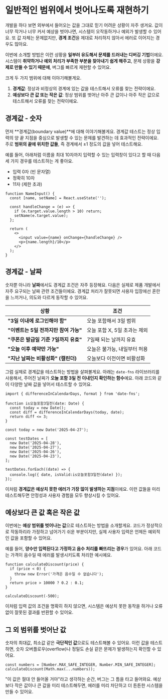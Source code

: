 # 일반적인 범위에서 벗어나도록 재현하기

개발을 하다 보면 외부에서 들어오는 값을 그대로 믿기 어려운 상황이 자주 생겨요. 값이 너무 작거나 너무 커서 예상을 벗어나면, 시스템이 오작동하거나 예외가 발생할 수 있어요. 또 값 자체는 문제없지만, **경계 조건**을 제대로 처리하지 않아서 에러로 이어지는 경우도 많아요.

이번에 소개할 방법은 이런 상황을 **일부러 유도해서 문제를 드러내는 디버깅 기법**이에요. 시스템이 **취약하거나 예외 처리가 부족한 부분을 찾아내기 쉽게 해주고**, 문제 상황을 **강제로 만들 수 있기 때문에**, 버그를 빠르게 재현할 수 있어요.

크게 두 가지 범위에 대해 이야기해볼게요.

1. **경계값**: 정상과 비정상의 경계에 있는 값을 테스트해서 오류를 찾는 전략이에요.
2. **예상보다 큰 값 또는 작은 값**: 정상 범위를 벗어난 아주 큰 값이나 아주 작은 값으로 테스트해서 오류를 찾는 전략이에요.

## 경계값 - 숫자

먼저 **경계값(boundary value)**에 대해 이야기해볼게요. 경계값 테스트는 정상 입력의 양 끝 지점을 중심으로 발생할 수 있는 문제를 발견하는 데 효과적인 전략이에요. 주로 **범위의 끝에 위치한 값들**, 즉 경계에서 ±1 정도의 값을 넣어 테스트해요.

예를 들어, 아래처럼 이름을 최대 10자까지 입력할 수 있는 입력창이 있다고 할 때 다음 세 가지 경우를 테스트하는 게 좋아요.

- 입력 0자 (빈 문자열)
- 정확히 10자
- 11자 (제한 초과)

```tsx
function NameInput() {
  const [name, setName] = React.useState('');

  const handleChange = (e) => {
    if (e.target.value.length > 10) return;
    setName(e.target.value);
  };

  return (
    <>
      <input value={name} onChange={handleChange} />
      <p>{name.length}/10</p>
    </>
  );
}
```

## 경계값 - 날짜
숫자뿐 아니라 **날짜**에서도 경계값 조건은 자주 등장해요. 다음은 실제로 제품 개발에서 자주 요구되는 날짜 관련 조건들이에요. 경계값 처리가 잘못되면 사용자 입장에선 혼란을 느끼거나, 의도와 다르게 동작할 수 있어요.

| 상황 | 조건 |
| --- | --- |
| **"3일 이내에 로그인해야 함"** | 오늘 포함해서 3일 범위 |
| **"이벤트는 5일 전까지만 참여 가능"** | 오늘 포함 X, 5일 초과는 제외 |
| **"쿠폰은 발급일 기준 7일까지 유효"** | 7일째 되는 날까지 유효 |
| **"오늘 이후 예약만 가능"** | 오늘은 불가능, 내일부터 허용 |
| **"지난 날짜는 비활성화" (캘린더)** | 오늘보다 이전이면 비활성화 |

그럼 실제로 경계값을 테스트하는 방법을 살펴볼게요. 아래는 `date-fns` 라이브러리를 사용해서, 주어진 날짜가 **오늘 포함 3일 전 이내인지 확인하는 함수**예요. 아래 코드와 같이 다양한 날짜 값을 넣어서 테스트할 수 있어요.

```tsx 6
import { differenceInCalendarDays, format } from 'date-fns';

function is오늘포함3일전(date: Date) {
  const today = new Date();
  const diff = differenceInCalendarDays(today, date);
  return diff <= 3;
}

const today = new Date('2025-04-27');

const testDates = [
  new Date('2025-04-28'), 
  new Date('2025-04-27'), 
  new Date('2025-04-26'), 
  new Date('2025-04-23'),
];

testDates.forEach((date) => {
  console.log({ date, isValid:is오늘포함3일전(date) });
});
```



이처럼 **경계값은 예상치 못한 에러가 가장 많이 발생하는 지점**이에요. 이런 값들을 미리 테스트해두면 안정성과 사용자 경험을 모두 향상시킬 수 있어요.

## 예상보다 큰 값 혹은 작은 값

이번에는 **예상 범위를 벗어나는 값**으로 테스트하는 방법을 소개할게요. 코드가 정상적으로 작동하리라 가정하고 넘어가기 쉬운 부분이지만, 실제 사용자 입력은 언제든 예외적인 값을 포함할 수 있어요.

예를 들어, **양수만 입력된다고 가정하고 음수 처리를 빠뜨리는 경우**가 있어요. 아래 코드는 가격이 음수일 때 에러를 발생시키도록 처리한 예시예요.

```tsx
function calculateDiscount(price) {
  if (price < 0) {
    throw new Error('가격은 음수일 수 없습니다');
  }
  return price > 10000 ? 0.2 : 0.1;
}

calculateDiscount(-500);
```

이처럼 입력 값의 조건을 명확히 하지 않으면, 시스템은 예상치 못한 동작을 하거나 오류 없이 잘못된 결과를 반환할 수 있어요.


## 그 외 범위를 벗어난 값
숫자의 최대값, 최소값 같은 **극단적인 값**으로도 테스트해볼 수 있어요. 이런 값을 테스트하면, 숫자 오버플로우(overflow)나 정밀도 손실 같은 문제가 발생하는지 확인할 수 있어요.
    

```tsx
const numbers = [Number.MAX_SAFE_INTEGER, Number.MIN_SAFE_INTEGER];
calculateDiscount(Math.max(...numbers));
```


"이 값은 절대 안 들어올 거야"라고 생각하는 순간, 버그는 그 틈을 타고 들어와요. 예상보다 작은 값이나 큰 값을 미리 테스트해두면, 에러를 미리 차단하고 더 튼튼한 시스템을 만들 수 있어요.